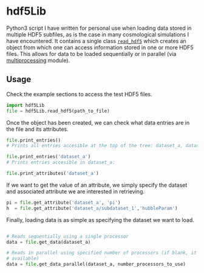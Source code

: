 hdf5Lib
=======
Python3 script I have written for personal use when loading data stored in multiple HDF5 subfiles, as is the case in many cosmological simulations I have encountered. It contains a single class [`read_hdf5`](https://github.com/VictorForouhar/hdf5Lib/blob/07ba32dcfc3eb546a94cfd6bb38628a3ea2a2262/hdf5Lib.py#L7) which creates an object from which one can access information stored in one or more HDF5 files. This allows for data to be loaded sequentially or in parallel (via [multiprocessing](https://docs.python.org/3/library/multiprocessing.html) module).

Usage
-------
Check the example sections to access the test HDF5 files.

```python
import hdf5Lib
file = hdf5Lib.read_hdf5(path_to_file)
```
Once the object has been created, we can check what data entries are in the file and its attributes.
```python
file.print_entries()
# Prints all entries accesible at the top of the tree: dataset_a, dataset_b, dataset_c.

file.print_entries('dataset_a')
# Prints entries accesible in dataset_a:

file.print_attributes('dataset_a')
```

If we want to get the value of an attribute, we simply specify the dataset and associated attribute we are interested in retrieving.
```python
pi = file.get_attribute('dataset_a', 'pi')
h  = file.get_attribute('dataset_a/subdataset_1','hubbleParam')
```

Finally, loading data is as simple as specifying the dataset we want to load.
```python

# Reads sequentially using a single processor
data = file.get_data(dataset_a)

# Reads in parallel using specified number of processors (if blank, it defaults to maximum 
# available)
data = file.get_data_parallel(dataset_a, number_processors_to_use)
```


